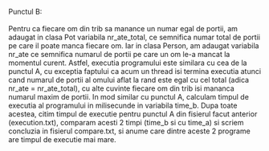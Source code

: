 
Punctul B: <br> <br>
  Pentru ca fiecare om din trib sa manance un numar egal de portii, am adaugat in clasa Pot variabila nr_ate_total, ce semnifica numar total de portii pe care il poate manca fiecare om. Iar in clasa Person, am adaugat variabila nr_ate ce semnifica numarul de portii pe care un om le-a mancat la momentul curent. Astfel, executia programului este similara cu cea de la punctul A, cu exceptia faptului ca acum un thread isi termina executia atunci cand numarul de portii al omului aflat la rand este egal cu cel total (adica nr_ate = nr_ate_total), cu alte cuvinte fiecare om din trib isi mananca numarul maxim de portii. In mod similar cu punctul A, calculam timpul de executia al programului in milisecunde in variabila time_b. Dupa toate acestea, citim timpul de executie pentru punctul A din fisierul facut anterior (execution.txt), comparam acesti 2 timpi (time_b si cu time_a) si scriem concluzia in fisierul compare.txt, si anume care dintre aceste 2 programe are timpul de executie mai mare.

